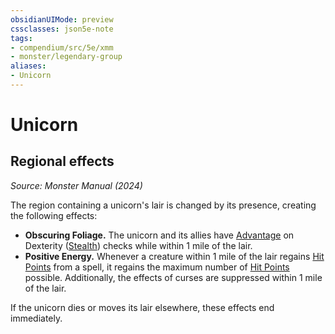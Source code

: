 ```yaml
---
obsidianUIMode: preview
cssclasses: json5e-note
tags:
- compendium/src/5e/xmm
- monster/legendary-group
aliases:
- Unicorn
---
```

# Unicorn

## Regional effects
_Source: Monster Manual (2024)_

The region containing a unicorn's lair is changed by its presence, creating the following effects:

- **Obscuring Foliage.** The unicorn and its allies have [Advantage](/3-Mechanics/CLI/variant-rules/advantage-xphb.md) on Dexterity ([Stealth](skills.md#Stealth)) checks while within 1 mile of the lair.  
- **Positive Energy.** Whenever a creature within 1 mile of the lair regains [Hit Points](/3-Mechanics/CLI/variant-rules/hit-points-xphb.md) from a spell, it regains the maximum number of [Hit Points](/3-Mechanics/CLI/variant-rules/hit-points-xphb.md) possible. Additionally, the effects of curses are suppressed within 1 mile of the lair.  

If the unicorn dies or moves its lair elsewhere, these effects end immediately.